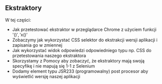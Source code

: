 ## Ekstraktory

W tej części:

- Jak przetestować ekstraktor w przeglądarce Chrome z użyciem funkcji '$()','$x()'
- Zobaczymy jak wykorzystać CSS selektor do ekstrakcji wersji aplikacji i zapisania go w zmiennej
- Jak wykorzystać widok odpowiedzi odpowiedniego typu np. CSS do przetestowania naszego ekstraktora
- Skorzystamy z Pomocy aby zobaczyć, że ekstraktory mają swoją specyfikę i nie mapują się 1-1 z Selenium
- Dodamy element typu JSR233 (programowalny) post procesor aby wyświetlić wersję naszej aplikacji
